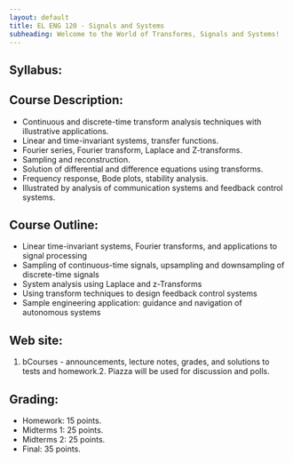 ```yaml
---
layout: default
title: EL ENG 120 - Signals and Systems
subheading: Welcome to the World of Transforms, Signals and Systems!
---
```

## Syllabus:

## Course Description: 

* Continuous and discrete-time transform analysis techniques with illustrative applications. 
* Linear and time-invariant systems, transfer functions. 
* Fourier series, Fourier transform, Laplace and Z-transforms. 
* Sampling and reconstruction. 
* Solution of differential and difference equations using transforms. 
* Frequency response, Bode plots, stability analysis. 
* Illustrated by analysis of communication systems and feedback control systems.

## Course Outline: 

* Linear time-invariant systems, Fourier transforms, and applications to signal processing
* Sampling of continuous-time signals, upsampling and downsampling of discrete-time signals
* System analysis using Laplace and z-Transforms
* Using transform techniques to design feedback control systems
* Sample engineering application:  guidance and navigation of autonomous systems

## Web site:

1. bCourses - announcements, lecture notes, grades, and solutions to tests and homework.2. Piazza will be used for discussion and polls.

## Grading:
* Homework:  15 points.  
* Midterms 1:  25 points. 
* Midterms 2:  25 points.
* Final: 35 points.


